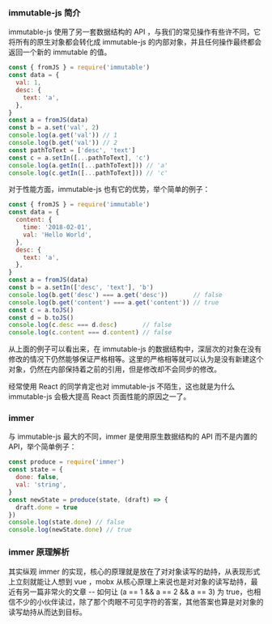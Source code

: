 ### immutable-js 简介

immutable-js 使用了另一套数据结构的 API ，与我们的常见操作有些许不同，它将所有的原生对象都会转化成 immutable-js 的内部对象，并且任何操作最终都会返回一个新的 immutable 的值。

```js
const { fromJS } = require('immutable')
const data = {
  val: 1,
  desc: {
    text: 'a',
  },
}
const a = fromJS(data)
const b = a.set('val', 2)
console.log(a.get('val')) // 1
console.log(b.get('val')) // 2
const pathToText = ['desc', 'text']
const c = a.setIn([...pathToText], 'c')
console.log(a.getIn([...pathToText])) // 'a'
console.log(c.getIn([...pathToText])) // 'c'

```

对于性能方面，immutable-js 也有它的优势，举个简单的例子：

```js
const { fromJS } = require('immutable')
const data = {
  content: {
    time: '2018-02-01',
    val: 'Hello World',
  },
  desc: {
    text: 'a',
  },
}
const a = fromJS(data)
const b = a.setIn(['desc', 'text'], 'b')
console.log(b.get('desc') === a.get('desc'))       // false
console.log(b.get('content') === a.get('content')) // true
const c = a.toJS()
const d = b.toJS()
console.log(c.desc === d.desc)       // false
console.log(c.content === d.content) // false
```

从上面的例子可以看出来，在 immutable-js 的数据结构中，深层次的对象在没有修改的情况下仍然能够保证严格相等。这里的严格相等就可以认为是没有新建这个对象，仍然在内部保持着之前的引用，但是修改却不会同步的修改。

经常使用 React 的同学肯定也对 immutable-js 不陌生，这也就是为什么 immutable-js 会极大提高 React 页面性能的原因之一了。

### immer
与 immutable-js 最大的不同，immer 是使用原生数据结构的 API 而不是内置的 API，举个简单例子：

```js
const produce = require('immer')
const state = {
  done: false,
  val: 'string',
}
const newState = produce(state, (draft) => {
  draft.done = true
})
console.log(state.done) // false
console.log(newState.done) // true
```

### immer 原理解析

其实纵观 immer 的实现，核心的原理就是放在了对对象读写的劫持，从表现形式上立刻就能让人想到 vue ，mobx 从核心原理上来说也是对对象的读写劫持，最近有另一篇非常火的文章 -- 如何让 (a == 1 && a == 2 && a == 3) 为 true，也相信不少的小伙伴读过，除了那个肉眼不可见字符的答案，其他答案也算是对对象的读写劫持从而达到目标。
